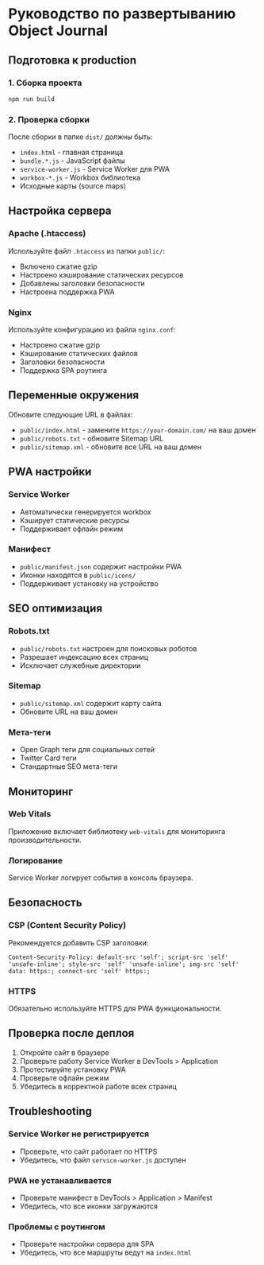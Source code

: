 # Руководство по развертыванию Object Journal

## Подготовка к production

### 1. Сборка проекта

```bash
npm run build
```

### 2. Проверка сборки

После сборки в папке `dist/` должны быть:

- `index.html` - главная страница
- `bundle.*.js` - JavaScript файлы
- `service-worker.js` - Service Worker для PWA
- `workbox-*.js` - Workbox библиотека
- Исходные карты (source maps)

## Настройка сервера

### Apache (.htaccess)

Используйте файл `.htaccess` из папки `public/`:

- Включено сжатие gzip
- Настроено кэширование статических ресурсов
- Добавлены заголовки безопасности
- Настроена поддержка PWA

### Nginx

Используйте конфигурацию из файла `nginx.conf`:

- Настроено сжатие gzip
- Кэширование статических файлов
- Заголовки безопасности
- Поддержка SPA роутинга

## Переменные окружения

Обновите следующие URL в файлах:

- `public/index.html` - замените `https://your-domain.com/` на ваш домен
- `public/robots.txt` - обновите Sitemap URL
- `public/sitemap.xml` - обновите все URL на ваш домен

## PWA настройки

### Service Worker

- Автоматически генерируется workbox
- Кэширует статические ресурсы
- Поддерживает офлайн режим

### Манифест

- `public/manifest.json` содержит настройки PWA
- Иконки находятся в `public/icons/`
- Поддерживает установку на устройство

## SEO оптимизация

### Robots.txt

- `public/robots.txt` настроен для поисковых роботов
- Разрешает индексацию всех страниц
- Исключает служебные директории

### Sitemap

- `public/sitemap.xml` содержит карту сайта
- Обновите URL на ваш домен

### Мета-теги

- Open Graph теги для социальных сетей
- Twitter Card теги
- Стандартные SEO мета-теги

## Мониторинг

### Web Vitals

Приложение включает библиотеку `web-vitals` для мониторинга производительности.

### Логирование

Service Worker логирует события в консоль браузера.

## Безопасность

### CSP (Content Security Policy)

Рекомендуется добавить CSP заголовки:

```
Content-Security-Policy: default-src 'self'; script-src 'self' 'unsafe-inline'; style-src 'self' 'unsafe-inline'; img-src 'self' data: https:; connect-src 'self' https:;
```

### HTTPS

Обязательно используйте HTTPS для PWA функциональности.

## Проверка после деплоя

1. Откройте сайт в браузере
2. Проверьте работу Service Worker в DevTools > Application
3. Протестируйте установку PWA
4. Проверьте офлайн режим
5. Убедитесь в корректной работе всех страниц

## Troubleshooting

### Service Worker не регистрируется

- Проверьте, что сайт работает по HTTPS
- Убедитесь, что файл `service-worker.js` доступен

### PWA не устанавливается

- Проверьте манифест в DevTools > Application > Manifest
- Убедитесь, что все иконки загружаются

### Проблемы с роутингом

- Проверьте настройки сервера для SPA
- Убедитесь, что все маршруты ведут на `index.html`

